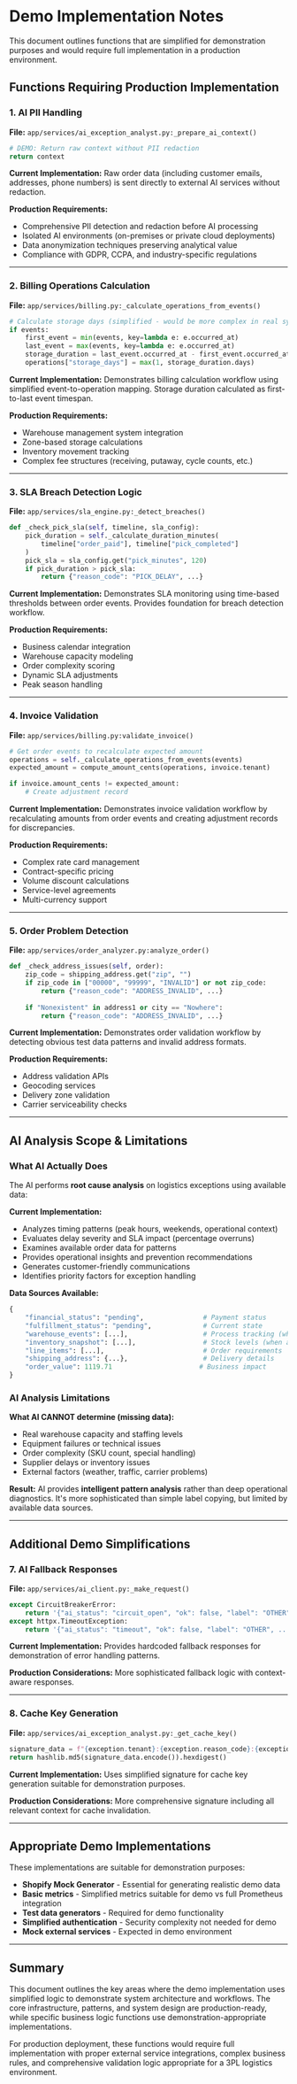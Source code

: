 # Demo Implementation Notes

This document outlines functions that are simplified for demonstration purposes and would require full implementation in a production environment.

## **Functions Requiring Production Implementation**

### 1. **AI PII Handling**
**File:** `app/services/ai_exception_analyst.py:_prepare_ai_context()`

```python
# DEMO: Return raw context without PII redaction
return context
```

**Current Implementation:** Raw order data (including customer emails, addresses, phone numbers) is sent directly to external AI services without redaction.

**Production Requirements:**
- Comprehensive PII detection and redaction before AI processing
- Isolated AI environments (on-premises or private cloud deployments)
- Data anonymization techniques preserving analytical value
- Compliance with GDPR, CCPA, and industry-specific regulations

---

### 2. **Billing Operations Calculation**
**File:** `app/services/billing.py:_calculate_operations_from_events()`

```python
# Calculate storage days (simplified - would be more complex in real system)
if events:
    first_event = min(events, key=lambda e: e.occurred_at)
    last_event = max(events, key=lambda e: e.occurred_at)
    storage_duration = last_event.occurred_at - first_event.occurred_at
    operations["storage_days"] = max(1, storage_duration.days)
```

**Current Implementation:** Demonstrates billing calculation workflow using simplified event-to-operation mapping. Storage duration calculated as first-to-last event timespan.

**Production Requirements:**
- Warehouse management system integration
- Zone-based storage calculations
- Inventory movement tracking
- Complex fee structures (receiving, putaway, cycle counts, etc.)

---

### 3. **SLA Breach Detection Logic**
**File:** `app/services/sla_engine.py:_detect_breaches()`

```python
def _check_pick_sla(self, timeline, sla_config):
    pick_duration = self._calculate_duration_minutes(
        timeline["order_paid"], timeline["pick_completed"]
    )
    pick_sla = sla_config.get("pick_minutes", 120)
    if pick_duration > pick_sla:
        return {"reason_code": "PICK_DELAY", ...}
```

**Current Implementation:** Demonstrates SLA monitoring using time-based thresholds between order events. Provides foundation for breach detection workflow.

**Production Requirements:**
- Business calendar integration
- Warehouse capacity modeling
- Order complexity scoring
- Dynamic SLA adjustments
- Peak season handling

---

### 4. **Invoice Validation**
**File:** `app/services/billing.py:validate_invoice()`

```python
# Get order events to recalculate expected amount
operations = self._calculate_operations_from_events(events)
expected_amount = compute_amount_cents(operations, invoice.tenant)

if invoice.amount_cents != expected_amount:
    # Create adjustment record
```

**Current Implementation:** Demonstrates invoice validation workflow by recalculating amounts from order events and creating adjustment records for discrepancies.

**Production Requirements:**
- Complex rate card management
- Contract-specific pricing
- Volume discount calculations
- Service-level agreements
- Multi-currency support

---

### 5. **Order Problem Detection**
**File:** `app/services/order_analyzer.py:analyze_order()`

```python
def _check_address_issues(self, order):
    zip_code = shipping_address.get("zip", "")
    if zip_code in ["00000", "99999", "INVALID"] or not zip_code:
        return {"reason_code": "ADDRESS_INVALID", ...}
    
    if "Nonexistent" in address1 or city == "Nowhere":
        return {"reason_code": "ADDRESS_INVALID", ...}
```

**Current Implementation:** Demonstrates order validation workflow by detecting obvious test data patterns and invalid address formats.

**Production Requirements:**
- Address validation APIs
- Geocoding services
- Delivery zone validation
- Carrier serviceability checks

---

## **AI Analysis Scope & Limitations**

### **What AI Actually Does**
The AI performs **root cause analysis** on logistics exceptions using available data:

**Current Implementation:**
- Analyzes timing patterns (peak hours, weekends, operational context)
- Evaluates delay severity and SLA impact (percentage overruns)
- Examines available order data for patterns
- Provides operational insights and prevention recommendations
- Generates customer-friendly communications
- Identifies priority factors for exception handling

**Data Sources Available:**
```python
{
    "financial_status": "pending",               # Payment status
    "fulfillment_status": "pending",             # Current state
    "warehouse_events": [...],                   # Process tracking (when available)
    "inventory_snapshot": [...],                 # Stock levels (when available)
    "line_items": [...],                         # Order requirements
    "shipping_address": {...},                   # Delivery details
    "order_value": 1119.71                      # Business impact
}
```

### **AI Analysis Limitations**
**What AI CANNOT determine (missing data):**
- Real warehouse capacity and staffing levels
- Equipment failures or technical issues  
- Order complexity (SKU count, special handling)
- Supplier delays or inventory issues
- External factors (weather, traffic, carrier problems)

**Result:** AI provides **intelligent pattern analysis** rather than deep operational diagnostics. It's more sophisticated than simple label copying, but limited by available data sources.

---

## **Additional Demo Simplifications**

### 7. **AI Fallback Responses**
**File:** `app/services/ai_client.py:_make_request()`

```python
except CircuitBreakerError:
    return '{"ai_status": "circuit_open", "ok": false, "label": "OTHER", ...}'
except httpx.TimeoutException:
    return '{"ai_status": "timeout", "ok": false, "label": "OTHER", ...}'
```

**Current Implementation:** Provides hardcoded fallback responses for demonstration of error handling patterns.

**Production Considerations:** More sophisticated fallback logic with context-aware responses.

---

### 8. **Cache Key Generation**
**File:** `app/services/ai_exception_analyst.py:_get_cache_key()`

```python
signature_data = f"{exception.tenant}:{exception.reason_code}:{exception.order_id[-4:]}"
return hashlib.md5(signature_data.encode()).hexdigest()
```

**Current Implementation:** Uses simplified signature for cache key generation suitable for demonstration purposes.

**Production Considerations:** More comprehensive signature including all relevant context for cache invalidation.

---

## **Appropriate Demo Implementations**

These implementations are suitable for demonstration purposes:

- **Shopify Mock Generator** - Essential for generating realistic demo data
- **Basic metrics** - Simplified metrics suitable for demo vs full Prometheus integration
- **Test data generators** - Required for demo functionality
- **Simplified authentication** - Security complexity not needed for demo
- **Mock external services** - Expected in demo environment

---

## **Summary**

This document outlines the key areas where the demo implementation uses simplified logic to demonstrate system architecture and workflows. The core infrastructure, patterns, and system design are production-ready, while specific business logic functions use demonstration-appropriate implementations.

For production deployment, these functions would require full implementation with proper external service integrations, complex business rules, and comprehensive validation logic appropriate for a 3PL logistics environment.
